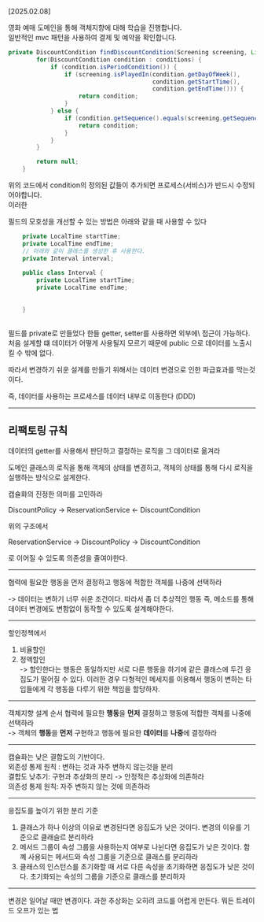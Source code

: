 [2025.02.08]

영화 예매 도메인을 통해 객체지향에 대해 학습을 진행합니다.<br/>
일반적인 mvc 패턴을 사용하여 결제 및 예약을 확인합니다. <br/>

```java
private DiscountCondition findDiscountCondition(Screening screening, List<DiscountCondition> conditions) {
        for(DiscountCondition condition : conditions) {
            if (condition.isPeriodCondition()) {
                if (screening.isPlayedIn(condition.getDayOfWeek(),
                                         condition.getStartTime(),
                                         condition.getEndTime())) {
                    return condition;
                }
            } else {
                if (condition.getSequence().equals(screening.getSequence())) {
                    return condition;
                }
            }
        }

        return null;
    }
```
위의 코드에서 condition의 정의된 값들이 추가되면 프로세스(서비스)가 반드시 수정되어야합니다.<br/>
이러한 


필드의 모호성을 개선할 수 있는 방법은 아래와 같을 때 사용할 수 있다


```java
    private LocalTime startTime;
    private LocalTime endTime;
    // 아래와 같이 클래스를 생성한 후 사용한다.
    private Interval interval;
    
    public class Interval {
        private LocalTime startTime;
        private LocalTime endTime;
        
        
    }
    
```

필드를 private로 만들었다 한들 getter, setter를 사용하면 외부에\\ 접근이 가능하다. <br/>
처음 설계할 떄 데이터가 어떻게 사용될지 모르기 때문에 public 으로 데이터를 노출시킬 수 밖에 없다.

따라서 변경하기 쉬운 설계를 만들기 위해서는
데이터 변경으로 인한 파급효과를 막는것이다.

즉, 데이터를 사용하는 프로세스를 데이터 내부로 이동한다 (DDD)

----
<h2>리팩토링 규칙</h2>

데이터의 getter를 사용해서 판단하고 결정하는 로직을 그 데이터로 옮겨라

도메인 클래스의 로직을 통해 객체의 상태를 변경하고, 객체의 상태를 통해 다시 로직을 실행하는 방식으로 설계한다.

캡슐화의 진정한 의미를 고민하라

DiscountPolicy -> ReservationService <- DiscountCondition

위의 구조에서 

 ReservationService -> DiscountPolicy ->  DiscountCondition

로 이어질 수 있도록 의존성을 줄여야한다.

----

협력에 필요한 행동을 먼저 결정하고
행동에 적합한 객체를 나중에 선택하라

-> 데이터는 변하기 너무 쉬운 조건이다. 따라서 좀 더 추상적인 행동 즉, 메소드를 통해
데이터 변경에도 변함없이 동작할 수 있도록 설계해야한다.


----
할인정책에서
1. 비율할인
2. 정액할인</br>
-> 할인한다는 행동은 동일하지만 서로 다른 행동을 하기에 같은 클래스에 두긴 응집도가 떨어질 수 있다.
이러한 경우 다형적인 메세지를 이용해서 행동이 변하는 타입들에게 각 행동을 다루기 위한 책임을 할당하자.

----

객체지향 설계 순서
협력에 필요한 <b>행동</b>을 <b>먼저</b> 결정하고 행동에 적합한 객체를 나중에 선택하라</br>
-> 객체의 <b>행동</b>을 <b>먼저</b> 구현하고 행동에 필요한 <b>데이터</b>를 <b>나중</b>에 결정하라


----

캡슐화는 낮은 결합도의 기반이다.</br>
외존성 통제 원칙 : 변하는 것과 자주 변하지 않는것을 분리</br>
결합도 낮추기: 구현과 추상화의 분리 -> 안정적은 추상화에 의존하라</br>
의존성 통제 원칙: 자주 변하지 않는 것에 의존하라</br>

----

응집도를 높이기 위한 분리 기준

1. 클래스가 하나 이상의 이유로 변경된다면 응집도가 낮은 것이다. 변경의 이유를 기준으로 클래슬르 분리하라
2. 메서드 그룹이 속성 그룹을 사용하는지 여부로 나뉜다면 응집도가 낮은 것이다. 함꼐 사용되는 메서드와 속성 그룹을 기준으로 클래스를 분리하라
3. 클래스의 인스턴스를 초기화할 때 서로 다른 속성을 초기화하면 응집도가 낮은 것이다. 초기화되는 속성의 그룹을 기준으로 클래스를 분리하자

----
변경은 일어날 때만 변경이다. 과한 추상화는 오히려 코드를 어렵게 만든다.
뭐든 트레이드 오프가 있는 법